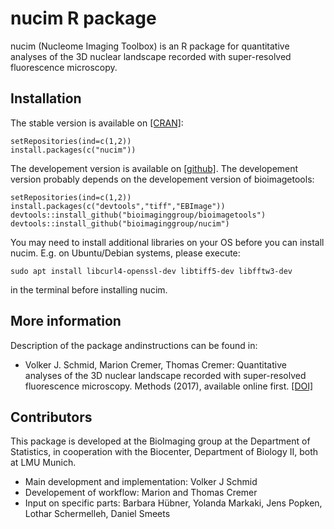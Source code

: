 # nucim R package

nucim (Nucleome Imaging Toolbox) is an R package for quantitative analyses of the 3D nuclear landscape recorded with super-resolved fluorescence microscopy.

## Installation 

The stable version is available on [[CRAN]](https://cran.r-project.org/):

    setRepositories(ind=c(1,2))
    install.packages(c("nucim"))

The developement version is available on [[github]](https://github.com/bioimaginggroup). The developement version probably depends on the developement version of bioimagetools:

    setRepositories(ind=c(1,2))
    install.packages(c("devtools","tiff","EBImage"))
    devtools::install_github("bioimaginggroup/bioimagetools")
    devtools::install_github("bioimaginggroup/nucim")

You may need to install additional libraries on your OS before you can install nucim. E.g. on Ubuntu/Debian systems, please execute: 

    sudo apt install libcurl4-openssl-dev libtiff5-dev libfftw3-dev
in the terminal before installing nucim.

## More information

Description of the package andinstructions can be found in:

* Volker J. Schmid, Marion Cremer, Thomas Cremer: Quantitative analyses of the 3D nuclear landscape recorded with super-resolved fluorescence microscopy.
Methods (2017), available online first. [[DOI]](https://dx.doi.org/10.1016/j.ymeth.2017.03.013)


## Contributors

This package is developed at the BioImaging group at the Department of Statistics, in cooperation with the Biocenter, Department of Biology II, both at LMU Munich.

* Main development and implementation: Volker J Schmid
* Developement of workflow: Marion and Thomas Cremer
* Input on specific parts: Barbara Hübner, Yolanda Markaki, Jens Popken, Lothar Schermelleh, Daniel Smeets